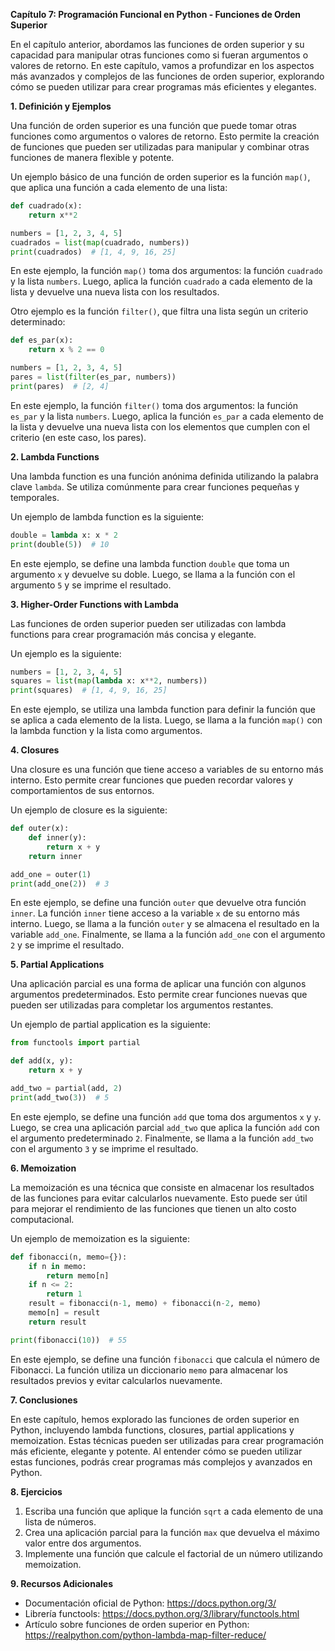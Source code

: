 **Capítulo 7: Programación Funcional en Python - Funciones de Orden Superior**

En el capítulo anterior, abordamos las funciones de orden superior y su capacidad para manipular otras funciones como si fueran argumentos o valores de retorno. En este capítulo, vamos a profundizar en los aspectos más avanzados y complejos de las funciones de orden superior, explorando cómo se pueden utilizar para crear programas más eficientes y elegantes.

**1. Definición y Ejemplos**

Una función de orden superior es una función que puede tomar otras funciones como argumentos o valores de retorno. Esto permite la creación de funciones que pueden ser utilizadas para manipular y combinar otras funciones de manera flexible y potente.

Un ejemplo básico de una función de orden superior es la función `map()`, que aplica una función a cada elemento de una lista:

```python
def cuadrado(x):
    return x**2

numbers = [1, 2, 3, 4, 5]
cuadrados = list(map(cuadrado, numbers))
print(cuadrados)  # [1, 4, 9, 16, 25]
```

En este ejemplo, la función `map()` toma dos argumentos: la función `cuadrado` y la lista `numbers`. Luego, aplica la función `cuadrado` a cada elemento de la lista y devuelve una nueva lista con los resultados.

Otro ejemplo es la función `filter()`, que filtra una lista según un criterio determinado:

```python
def es_par(x):
    return x % 2 == 0

numbers = [1, 2, 3, 4, 5]
pares = list(filter(es_par, numbers))
print(pares)  # [2, 4]
```

En este ejemplo, la función `filter()` toma dos argumentos: la función `es_par` y la lista `numbers`. Luego, aplica la función `es_par` a cada elemento de la lista y devuelve una nueva lista con los elementos que cumplen con el criterio (en este caso, los pares).

**2. Lambda Functions**

Una lambda function es una función anónima definida utilizando la palabra clave `lambda`. Se utiliza comúnmente para crear funciones pequeñas y temporales.

Un ejemplo de lambda function es la siguiente:

```python
double = lambda x: x * 2
print(double(5))  # 10
```

En este ejemplo, se define una lambda function `double` que toma un argumento `x` y devuelve su doble. Luego, se llama a la función con el argumento `5` y se imprime el resultado.

**3. Higher-Order Functions with Lambda**

Las funciones de orden superior pueden ser utilizadas con lambda functions para crear programación más concisa y elegante.

Un ejemplo es la siguiente:

```python
numbers = [1, 2, 3, 4, 5]
squares = list(map(lambda x: x**2, numbers))
print(squares)  # [1, 4, 9, 16, 25]
```

En este ejemplo, se utiliza una lambda function para definir la función que se aplica a cada elemento de la lista. Luego, se llama a la función `map()` con la lambda function y la lista como argumentos.

**4. Closures**

Una closure es una función que tiene acceso a variables de su entorno más interno. Esto permite crear funciones que pueden recordar valores y comportamientos de sus entornos.

Un ejemplo de closure es la siguiente:

```python
def outer(x):
    def inner(y):
        return x + y
    return inner

add_one = outer(1)
print(add_one(2))  # 3
```

En este ejemplo, se define una función `outer` que devuelve otra función `inner`. La función `inner` tiene acceso a la variable `x` de su entorno más interno. Luego, se llama a la función `outer` y se almacena el resultado en la variable `add_one`. Finalmente, se llama a la función `add_one` con el argumento `2` y se imprime el resultado.

**5. Partial Applications**

Una aplicación parcial es una forma de aplicar una función con algunos argumentos predeterminados. Esto permite crear funciones nuevas que pueden ser utilizadas para completar los argumentos restantes.

Un ejemplo de partial application es la siguiente:

```python
from functools import partial

def add(x, y):
    return x + y

add_two = partial(add, 2)
print(add_two(3))  # 5
```

En este ejemplo, se define una función `add` que toma dos argumentos `x` y `y`. Luego, se crea una aplicación parcial `add_two` que aplica la función `add` con el argumento predeterminado `2`. Finalmente, se llama a la función `add_two` con el argumento `3` y se imprime el resultado.

**6. Memoization**

La memoización es una técnica que consiste en almacenar los resultados de las funciones para evitar calcularlos nuevamente. Esto puede ser útil para mejorar el rendimiento de las funciones que tienen un alto costo computacional.

Un ejemplo de memoization es la siguiente:

```python
def fibonacci(n, memo={}):
    if n in memo:
        return memo[n]
    if n <= 2:
        return 1
    result = fibonacci(n-1, memo) + fibonacci(n-2, memo)
    memo[n] = result
    return result

print(fibonacci(10))  # 55
```

En este ejemplo, se define una función `fibonacci` que calcula el número de Fibonacci. La función utiliza un diccionario `memo` para almacenar los resultados previos y evitar calcularlos nuevamente.

**7. Conclusiones**

En este capítulo, hemos explorado las funciones de orden superior en Python, incluyendo lambda functions, closures, partial applications y memoization. Estas técnicas pueden ser utilizadas para crear programación más eficiente, elegante y potente. Al entender cómo se pueden utilizar estas funciones, podrás crear programas más complejos y avanzados en Python.

**8. Ejercicios**

1. Escriba una función que aplique la función `sqrt` a cada elemento de una lista de números.
2. Crea una aplicación parcial para la función `max` que devuelva el máximo valor entre dos argumentos.
3. Implemente una función que calcule el factorial de un número utilizando memoization.

**9. Recursos Adicionales**

* Documentación oficial de Python: <https://docs.python.org/3/>
* Librería functools: <https://docs.python.org/3/library/functools.html>
* Artículo sobre funciones de orden superior en Python: <https://realpython.com/python-lambda-map-filter-reduce/>